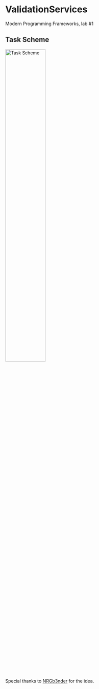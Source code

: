 # ValidationServices
Modern Programming Frameworks, lab #1

## Task Scheme
<img src="https://github.com/TurchinAlexander/Validation_Service/blob/master/task.png?raw=true" alt="Task Scheme" width="50%">

Special thanks to [NRGb3nder](https://github.com/NRGb3nder/ValidationServices) for the idea.